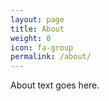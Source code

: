 ```yaml
---
layout: page
title: About
weight: 0
icon: fa-group
permalink: /about/
---
```

About text goes here.
